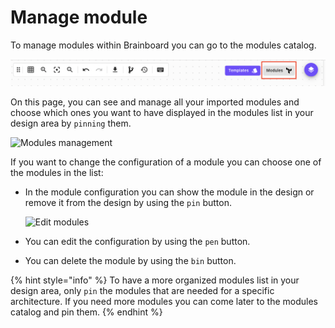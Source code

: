 # Manage module

To manage modules within Brainboard you can go to the modules catalog.

![Modules](../../../.gitbook/assets/modules.png)

On this page, you can see and manage all your imported modules and choose which ones you want to have displayed in the modules list in your design area by `pinning` them.

![Modules management](../../../.gitbook/assets/module\_management.png)

If you want to change the configuration of a module you can choose one of the modules in the list:

*   In the module configuration you can show the module in the design or remove it from the design by using the `pin` button.

    ![Edit modules](../../../.gitbook/assets/module\_edit.png)
* You can edit the configuration by using the `pen` button.
* You can delete the module by using the `bin` button.

{% hint style="info" %}
To have a more organized modules list in your design area, only `pin` the modules that are needed for a specific architecture. If you need more modules you can come later to the modules catalog and pin them.
{% endhint %}
